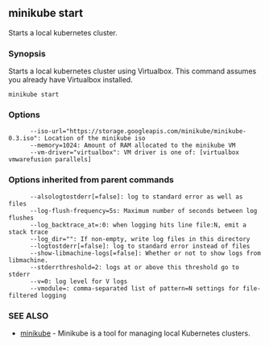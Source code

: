 ## minikube start

Starts a local kubernetes cluster.

### Synopsis


Starts a local kubernetes cluster using Virtualbox. This command
assumes you already have Virtualbox installed.

```
minikube start
```

### Options

```
      --iso-url="https://storage.googleapis.com/minikube/minikube-0.3.iso": Location of the minikube iso
      --memory=1024: Amount of RAM allocated to the minikube VM
      --vm-driver="virtualbox": VM driver is one of: [virtualbox vmwarefusion parallels]
```

### Options inherited from parent commands

```
      --alsologtostderr[=false]: log to standard error as well as files
      --log-flush-frequency=5s: Maximum number of seconds between log flushes
      --log_backtrace_at=:0: when logging hits line file:N, emit a stack trace
      --log_dir="": If non-empty, write log files in this directory
      --logtostderr[=false]: log to standard error instead of files
      --show-libmachine-logs[=false]: Whether or not to show logs from libmachine.
      --stderrthreshold=2: logs at or above this threshold go to stderr
      --v=0: log level for V logs
      --vmodule=: comma-separated list of pattern=N settings for file-filtered logging
```

### SEE ALSO
* [minikube](minikube.md)	 - Minikube is a tool for managing local Kubernetes clusters.

